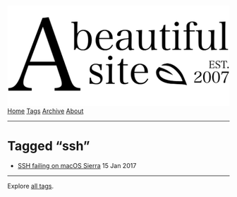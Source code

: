 <a href="../../index.html" class="header-link"><img src="../../images/logos/wordmark.svg" alt="A Beautiful Site" class="wordmark" /></a> <a href="../../index.html" class="nav-item">Home</a> <a href="../index.html" class="nav-item">Tags</a> <a href="../../posts/index.html" class="nav-item">Archive</a> <a href="../../about/index.html" class="nav-item">About</a>

------------------------------------------------------------------------

Tagged “ssh”
============

-   <a href="../../posts/ssh-failing-on-macos-sierra/index.html" class="post-list-item-link">SSH failing on macOS Sierra</a> 15 Jan 2017

------------------------------------------------------------------------

Explore [all tags](../index.html).
